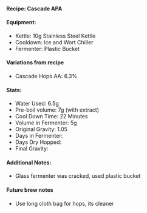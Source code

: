 #### Recipe: Cascade APA

#### Equipment:
  * Kettle: 10g Stainless Steel Kettle
  * Cooldown: Ice and Wort Chiller
  * Fermenter: Plastic Bucket

#### Variations from recipe
  * Cascade Hops AA: 6.3%

#### Stats:
  * Water Used:  6.5g
  * Pre-boil volume: 7g (with extract)
  * Cool Down Time: 22 Minutes
  * Volume in Fermenter: 5g
  * Original Gravity: 1.05
  * Days in Fermenter: 
  * Days Dry Hopped:
  * Final Gravity:


#### Additional Notes:
  * Glass fermenter was cracked, used plastic bucket

#### Future brew notes
  * Use long cloth bag for hops, its cleaner
